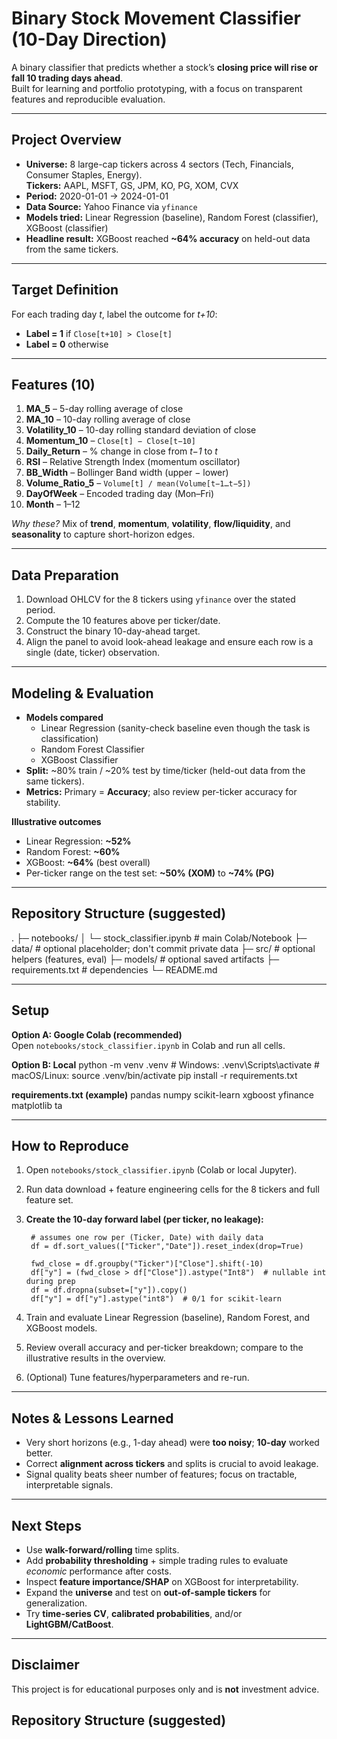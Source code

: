 # Binary Stock Movement Classifier (10-Day Direction)

A binary classifier that predicts whether a stock’s **closing price will rise or fall 10 trading days ahead**.  
Built for learning and portfolio prototyping, with a focus on transparent features and reproducible evaluation.

---

## Project Overview
- **Universe:** 8 large-cap tickers across 4 sectors (Tech, Financials, Consumer Staples, Energy).  
  **Tickers:** AAPL, MSFT, GS, JPM, KO, PG, XOM, CVX
- **Period:** 2020-01-01 → 2024-01-01
- **Data Source:** Yahoo Finance via `yfinance`
- **Models tried:** Linear Regression (baseline), Random Forest (classifier), XGBoost (classifier)
- **Headline result:** XGBoost reached **~64% accuracy** on held-out data from the same tickers.

---

## Target Definition
For each trading day *t*, label the outcome for *t+10*:
- **Label = 1** if `Close[t+10] > Close[t]`
- **Label = 0** otherwise

---

## Features (10)
1. **MA_5** – 5-day rolling average of close  
2. **MA_10** – 10-day rolling average of close  
3. **Volatility_10** – 10-day rolling standard deviation of close  
4. **Momentum_10** – `Close[t] − Close[t−10]`  
5. **Daily_Return** – % change in close from *t−1* to *t*  
6. **RSI** – Relative Strength Index (momentum oscillator)  
7. **BB_Width** – Bollinger Band width (upper − lower)  
8. **Volume_Ratio_5** – `Volume[t] / mean(Volume[t−1…t−5])`  
9. **DayOfWeek** – Encoded trading day (Mon–Fri)  
10. **Month** – 1–12

*Why these?* Mix of **trend**, **momentum**, **volatility**, **flow/liquidity**, and **seasonality** to capture short-horizon edges.

---

## Data Preparation
1. Download OHLCV for the 8 tickers using `yfinance` over the stated period.  
2. Compute the 10 features above per ticker/date.  
3. Construct the binary 10-day-ahead target.  
4. Align the panel to avoid look-ahead leakage and ensure each row is a single (date, ticker) observation.

---

## Modeling & Evaluation
- **Models compared**
  - Linear Regression (sanity-check baseline even though the task is classification)
  - Random Forest Classifier
  - XGBoost Classifier
- **Split:** ~80% train / ~20% test by time/ticker (held-out data from the same tickers).  
- **Metrics:** Primary = **Accuracy**; also review per-ticker accuracy for stability.

**Illustrative outcomes**
- Linear Regression: **~52%**  
- Random Forest: **~60%**  
- XGBoost: **~64%** (best overall)  
- Per-ticker range on the test set: **~50% (XOM)** to **~74% (PG)**

---

## Repository Structure (suggested)
.
├─ notebooks/
│  └─ stock_classifier.ipynb        # main Colab/Notebook
├─ data/                            # optional placeholder; don't commit private data
├─ src/                             # optional helpers (features, eval)
├─ models/                          # optional saved artifacts
├─ requirements.txt                 # dependencies
└─ README.md

---

## Setup
**Option A: Google Colab (recommended)**  
Open `notebooks/stock_classifier.ipynb` in Colab and run all cells.

**Option B: Local**
    python -m venv .venv
    # Windows: .venv\Scripts\activate
    # macOS/Linux:
    source .venv/bin/activate
    pip install -r requirements.txt

**requirements.txt (example)**
    pandas
    numpy
    scikit-learn
    xgboost
    yfinance
    matplotlib
    ta

---

## How to Reproduce
1) Open `notebooks/stock_classifier.ipynb` (Colab or local Jupyter).  
2) Run data download + feature engineering cells for the 8 tickers and full feature set.  
3) **Create the 10-day forward label (per ticker, no leakage):**
    
        # assumes one row per (Ticker, Date) with daily data
        df = df.sort_values(["Ticker","Date"]).reset_index(drop=True)

        fwd_close = df.groupby("Ticker")["Close"].shift(-10)
        df["y"] = (fwd_close > df["Close"]).astype("Int8")  # nullable int during prep
        df = df.dropna(subset=["y"]).copy()
        df["y"] = df["y"].astype("int8")  # 0/1 for scikit-learn

4) Train and evaluate Linear Regression (baseline), Random Forest, and XGBoost models.  
5) Review overall accuracy and per-ticker breakdown; compare to the illustrative results in the overview.  
6) (Optional) Tune features/hyperparameters and re-run.

---

## Notes & Lessons Learned
- Very short horizons (e.g., 1-day ahead) were **too noisy**; **10-day** worked better.  
- Correct **alignment across tickers** and splits is crucial to avoid leakage.  
- Signal quality beats sheer number of features; focus on tractable, interpretable signals.

---

## Next Steps
- Use **walk-forward/rolling** time splits.  
- Add **probability thresholding** + simple trading rules to evaluate *economic* performance after costs.  
- Inspect **feature importance/SHAP** on XGBoost for interpretability.  
- Expand the **universe** and test on **out-of-sample tickers** for generalization.  
- Try **time-series CV**, **calibrated probabilities**, and/or **LightGBM/CatBoost**.

---

## Disclaimer
This project is for educational purposes only and is **not** investment advice.

## Repository Structure (suggested)

